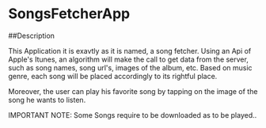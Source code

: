 # SongsFetcherApp

##Description

This Application it is exavtly as it is named, a song fetcher. Using an Api of Apple's Itunes, an algorithm will make the call to get data from the server, such as song names, song url's, images of the album, etc.
Based on music genre, each song will be placed accordingly to its rightful place. 

Moreover, the user can play his favorite song by tapping on the image of the song he wants to listen. 

IMPORTANT NOTE: Some Songs require to be downloaded as to be played..

